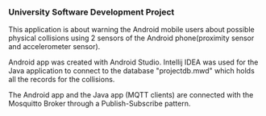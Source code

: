 <h3>University Software Development Project</h3>
<p>This application is about warning the Android mobile users about possible physical collisions using 2 sensors of the 
Android phone(proximity sensor and accelerometer sensor).</p>
<p>Android app was created with Android Studio. Intellij IDEA was used for the
Java application to connect to the database "projectdb.mwd" which holds all the records for the collisions.</p>
<p>The Android app and the Java app (MQTT clients) are connected with the Mosquitto Broker through a Publish-Subscribe pattern.</p>
